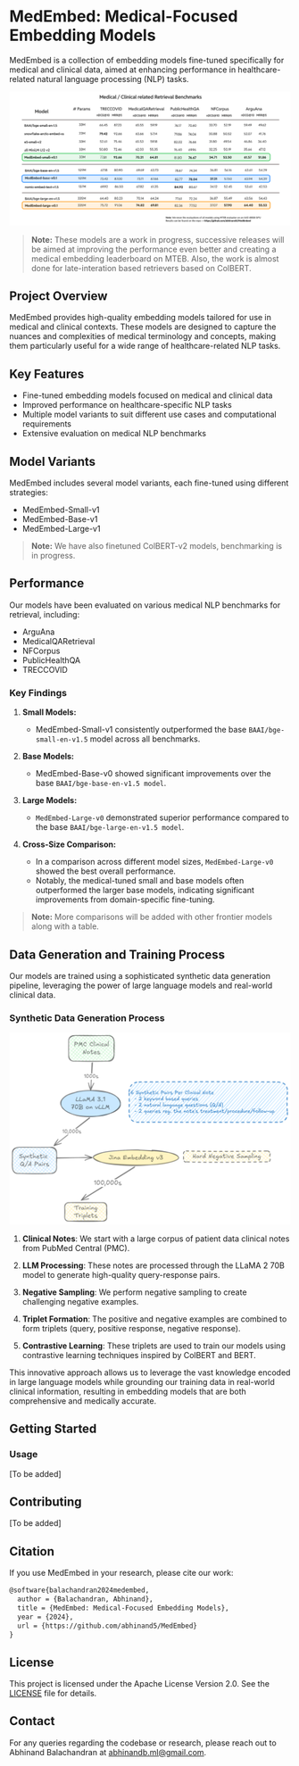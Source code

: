 # MedEmbed: Medical-Focused Embedding Models

MedEmbed is a collection of embedding models fine-tuned specifically for medical and clinical data, aimed at enhancing performance in healthcare-related natural language processing (NLP) tasks.

![benchmark-comparison](./assets/MedEmbed-Bench.png)

> **Note:** These models are a work in progress, successive releases will be aimed at improving the performance even better and creating a medical embedding leaderboard on MTEB. Also, the work is almost done for late-interation based retrievers based on ColBERT.

## Project Overview

MedEmbed provides high-quality embedding models tailored for use in medical and clinical contexts. These models are designed to capture the nuances and complexities of medical terminology and concepts, making them particularly useful for a wide range of healthcare-related NLP tasks.

## Key Features

- Fine-tuned embedding models focused on medical and clinical data
- Improved performance on healthcare-specific NLP tasks
- Multiple model variants to suit different use cases and computational requirements
- Extensive evaluation on medical NLP benchmarks

## Model Variants

MedEmbed includes several model variants, each fine-tuned using different strategies:

- MedEmbed-Small-v1
- MedEmbed-Base-v1
- MedEmbed-Large-v1

> **Note:** We have also finetuned ColBERT-v2 models, benchmarking is in progress.

## Performance

Our models have been evaluated on various medical NLP benchmarks for retrieval, including:

- ArguAna
- MedicalQARetrieval
- NFCorpus
- PublicHealthQA
- TRECCOVID

### Key Findings

1. **Small Models:**
   - MedEmbed-Small-v1 consistently outperformed the base `BAAI/bge-small-en-v1.5` model across all benchmarks.

2. **Base Models:**
   - MedEmbed-Base-v0 showed significant improvements over the base `BAAI/bge-base-en-v1.5 model`.

3. **Large Models:**
   - `MedEmbed-Large-v0` demonstrated superior performance compared to the base `BAAI/bge-large-en-v1.5 model`.

4. **Cross-Size Comparison:**
   - In a comparison across different model sizes, `MedEmbed-Large-v0` showed the best overall performance.
   - Notably, the medical-tuned small and base models often outperformed the larger base models, indicating significant improvements from domain-specific fine-tuning.

> **Note:** More comparisons will be added with other frontier models along with a table.

## Data Generation and Training Process

Our models are trained using a sophisticated synthetic data generation pipeline, leveraging the power of large language models and real-world clinical data.

### Synthetic Data Generation Process

![Data generation flow](./assets/datagen.png)

1. **Clinical Notes**: We start with a large corpus of patient data clinical notes from PubMed Central (PMC).

2. **LLM Processing**: These notes are processed through the LLaMA 2 70B model to generate high-quality query-response pairs.

3. **Negative Sampling**: We perform negative sampling to create challenging negative examples.

4. **Triplet Formation**: The positive and negative examples are combined to form triplets (query, positive response, negative response).

5. **Contrastive Learning**: These triplets are used to train our models using contrastive learning techniques inspired by ColBERT and BERT.

This innovative approach allows us to leverage the vast knowledge encoded in large language models while grounding our training data in real-world clinical information, resulting in embedding models that are both comprehensive and medically accurate.

## Getting Started

### Usage

[To be added]

## Contributing
[To be added]

## Citation

If you use MedEmbed in your research, please cite our work:

```
@software{balachandran2024medembed,
  author = {Balachandran, Abhinand},
  title = {MedEmbed: Medical-Focused Embedding Models},
  year = {2024},
  url = {https://github.com/abhinand5/MedEmbed}
}
```

## License

This project is licensed under the Apache License Version 2.0. See the [LICENSE](LICENSE) file for details.

## Contact

For any queries regarding the codebase or research, please reach out to Abhinand Balachandran at abhinandb.ml@gmail.com.
